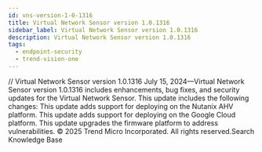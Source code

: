```yaml
---
id: vns-version-1-0-1316
title: Virtual Network Sensor version 1.0.1316
sidebar_label: Virtual Network Sensor version 1.0.1316
description: Virtual Network Sensor version 1.0.1316
tags:
  - endpoint-security
  - trend-vision-one
---
```


/*<![CDATA[*/ $('#title').html($('meta[name=map-description]').attr('content')); /*]]>*/ Virtual Network Sensor version 1.0.1316 July 15, 2024—Virtual Network Sensor version 1.0.1316 includes enhancements, bug fixes, and security updates for the Virtual Network Sensor. This update includes the following changes: This update adds support for deploying on the Nutanix AHV platform. This update adds support for deploying on the Google Cloud platform. This update upgrades the firmware platform to address vulnerabilities. © 2025 Trend Micro Incorporated. All rights reserved.Search Knowledge Base